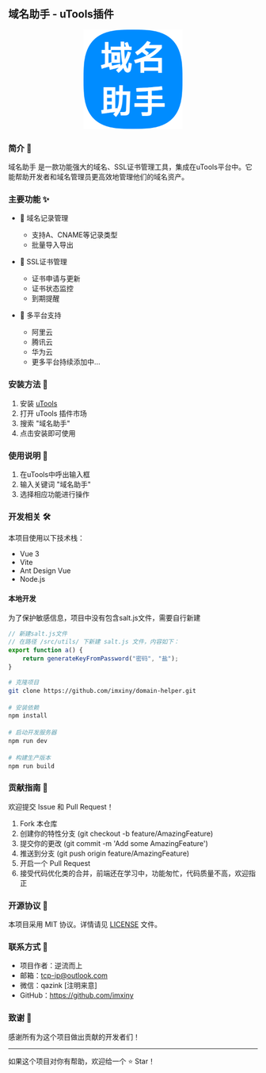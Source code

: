 ## 域名助手 - uTools插件

<div align="center">
    <img src="logo.png" alt="Domain Hero Logo" width="200"/>
</div>

### 简介 📝

域名助手 是一款功能强大的域名、SSL证书管理工具，集成在uTools平台中。它能帮助开发者和域名管理员更高效地管理他们的域名资产。

### 主要功能 ✨
- 📝 域名记录管理
  - 支持A、CNAME等记录类型
  - 批量导入导出

- 🔐 SSL证书管理
  - 证书申请与更新
  - 证书状态监控
  - 到期提醒

- 🏢 多平台支持
  - 阿里云
  - 腾讯云
  - 华为云
  - 更多平台持续添加中...

### 安装方法 🚀

1. 安装 [uTools](https://u.tools/)
2. 打开 uTools 插件市场
3. 搜索 "域名助手"
4. 点击安装即可使用

### 使用说明 📖

1. 在uTools中呼出输入框
2. 输入关键词 "域名助手"
3. 选择相应功能进行操作

### 开发相关 🛠️

本项目使用以下技术栈：
- Vue 3
- Vite
- Ant Design Vue
- Node.js

#### 本地开发


为了保护敏感信息，项目中没有包含salt.js文件，需要自行新建
```js
// 新建salt.js文件
// 在路径 /src/utils/ 下新建 salt.js 文件，内容如下：
export function a() {
    return generateKeyFromPassword("密码", "盐");
}
```


```bash
# 克隆项目
git clone https://github.com/imxiny/domain-helper.git

# 安装依赖
npm install

# 启动开发服务器
npm run dev

# 构建生产版本
npm run build
```

### 贡献指南 🤝

欢迎提交 Issue 和 Pull Request！

1. Fork 本仓库
2. 创建你的特性分支 (git checkout -b feature/AmazingFeature)
3. 提交你的更改 (git commit -m 'Add some AmazingFeature')
4. 推送到分支 (git push origin feature/AmazingFeature)
5. 开启一个 Pull Request
6. 接受代码优化类的合并，前端还在学习中，功能匆忙，代码质量不高，欢迎指正


### 开源协议 📄

本项目采用 MIT 协议。详情请见 [LICENSE](LICENSE) 文件。

### 联系方式 📮

- 项目作者：逆流而上
- 邮箱：tcp-ip@outlook.com
- 微信：qazink [注明来意]
- GitHub：https://github.com/imxiny

### 致谢 🙏

感谢所有为这个项目做出贡献的开发者们！

---

如果这个项目对你有帮助，欢迎给一个 ⭐️ Star！
